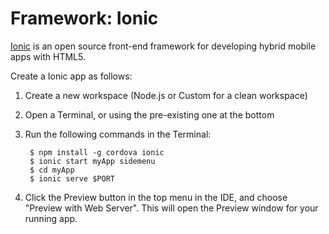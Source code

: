 # Framework: Ionic
[Ionic](http://ionicframework.com/) is an open source front-end framework for developing hybrid mobile apps with HTML5.

Create a Ionic app as follows:

1. Create a new workspace (Node.js or Custom for a clean workspace)
2. Open a Terminal, or using the pre-existing one at the bottom
3. Run the following commands in the Terminal:

        $ npm install -g cordova ionic
        $ ionic start myApp sidemenu
        $ cd myApp
        $ ionic serve $PORT
    
4. Click the Preview button in the top menu in the IDE, and choose "Preview with Web Server". This will open the Preview window for your running app.
